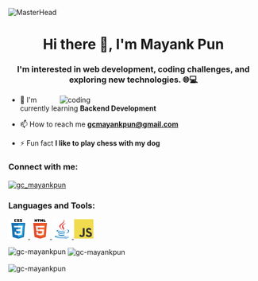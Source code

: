 ![MasterHead](https://repository-images.githubusercontent.com/588181932/e36ec678-7984-4cdd-8e4c-a3932772ff8e)
<h1 align="center">Hi there 👋, I'm Mayank Pun</h1>
<h3 align="center">I'm interested in web development, coding challenges, and exploring new technologies. 🌐💻</h3>
<img align="right" alt="coding" width="400" src="https://i.pinimg.com/originals/f0/f0/d9/f0f0d932d6e39c7af5aa305cbd8da735.gif"></img>

- 🌱 I'm currently learning **Backend Development**

- 📫 How to reach me **gcmayankpun@gmail.com**

- ⚡ Fun fact **I like to play chess with my dog**

<h3 align="left">Connect with me:</h3>
<p align="left">
<a href="https://instagram.com/gc_mayankpun" target="blank"><img align="center" src="https://raw.githubusercontent.com/rahuldkjain/github-profile-readme-generator/master/src/images/icons/Social/instagram.svg" alt="gc_mayankpun" height="30" width="40" /></a>
</p>

<h3 align="left">Languages and Tools:</h3>
<p align="left"> <a href="https://www.w3schools.com/css/" target="_blank" rel="noreferrer"> <img src="https://raw.githubusercontent.com/devicons/devicon/master/icons/css3/css3-original-wordmark.svg" alt="css3" width="40" height="40"/> </a> <a href="https://www.w3.org/html/" target="_blank" rel="noreferrer"> <img src="https://raw.githubusercontent.com/devicons/devicon/master/icons/html5/html5-original-wordmark.svg" alt="html5" width="40" height="40"/> </a> <a href="https://www.java.com" target="_blank" rel="noreferrer"> <img src="https://raw.githubusercontent.com/devicons/devicon/master/icons/java/java-original.svg" alt="java" width="40" height="40"/> </a> <a href="https://developer.mozilla.org/en-US/docs/Web/JavaScript" target="_blank" rel="noreferrer"> <img src="https://raw.githubusercontent.com/devicons/devicon/master/icons/javascript/javascript-original.svg" alt="javascript" width="40" height="40"/> </a> </p>

<p><img align="left" src="https://github-readme-stats.vercel.app/api/top-langs?username=gc-mayankpun&show_icons=true&locale=en&layout=compact" alt="gc-mayankpun" /></p>

<p>&nbsp;<img align="center" src="https://github-readme-stats.vercel.app/api?username=gc-mayankpun&show_icons=true&locale=en" alt="gc-mayankpun" /></p>

<p><img align="center" src="https://github-readme-streak-stats.herokuapp.com/?user=gc-mayankpun&" alt="gc-mayankpun" /></p>
